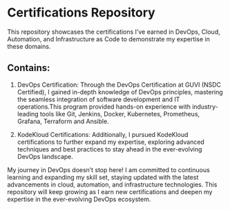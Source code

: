 # Certifications Repository
This repository showcases the certifications I’ve earned in DevOps, Cloud, Automation, and Infrastructure as Code to demonstrate my expertise in these domains.

## Contains:
1. DevOps Certification:
   Through the DevOps Certification at GUVI (NSDC Certified), I gained in-depth knowledge of DevOps principles, mastering the seamless
   integration of software development and IT operations.This program provided hands-on experience with industry-leading tools like
   Git, Jenkins, Docker, Kubernetes, Prometheus, Grafana, Terraform and Ansible.
   
2. KodeKloud Certifications:
   Additionally, I pursued KodeKloud certifications to further expand my expertise, exploring advanced techniques and best practices
   to stay ahead in the ever-evolving DevOps landscape.

My journey in DevOps doesn’t stop here! I am committed to continuous learning and expanding my skill set, staying updated with the latest advancements in 
cloud, automation, and infrastructure technologies. This repository will keep growing as I earn new certifications and deepen my expertise in the ever-evolving DevOps ecosystem.
